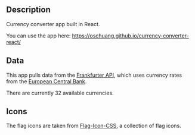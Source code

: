 ## Description

Currency converter app built in React.

You can use the app here: https://oschuang.github.io/currency-converter-react/

## Data

This app pulls data from the [Frankfurter API](https://www.frankfurter.app/docs/), which uses currency rates from the [European Central Bank](https://www.ecb.europa.eu/stats/policy_and_exchange_rates/euro_reference_exchange_rates/html/index.en.html).

There are currently 32 available currencies.

## Icons

The flag icons are taken from [Flag-Icon-CSS](https://flagicons.lipis.dev/), a collection of flag icons.
